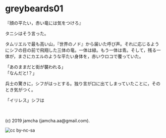

# greybeards01

『顔の平たい，赤い竜には気をつけろ』

タニシはそう言った。

タムリエルで最も高い山，『世界のノド』から届いた呼び声。それに応じるようにシフの目の前で飛翔した三体の竜。一体は緑。もう一体は青。そして，残る一体が，まさにカエルのような平たい身体を，赤いウロコで覆っていた。

「あのままだと街が襲われる」  
「なんだと!？」

兵士の驚きに，シフがはっとする。独り言が口に出てしまっていたことに，そのとき気がつく。

「イリレス」シフは

<br>
<br>
(c) 2019 jamcha (jamcha.aa@gmail.com).

![cc by-nc-sa](https://i.creativecommons.org/l/by-nc-sa/4.0/88x31.png)

